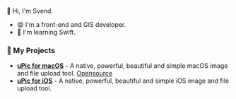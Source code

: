 👋 Hi, I'm Svend.

- 😄 I'm a front-end and GIS developer.
- 🌱 I'm learning Swift.

### 🔭 My Projects

- **[uPic for macOS](https://apps.apple.com/cn/app/upic-hosting-tool/id1549159979)** - A native, powerful, beautiful and simple macOS image and file upload tool. [Opensource](https://github.com/gee1k/uPic)
- **[uPic for iOS](https://apps.apple.com/cn/app/id1510718678)** - A native, powerful, beautiful and simple iOS image and file upload tool.
